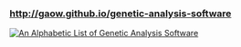 ### http://gaow.github.io/genetic-analysis-software

[![][2]][1] 

[1]: http://gaow.github.io/genetic-analysis-software
[2]: Home.png (An Alphabetic List of Genetic Analysis Software)
